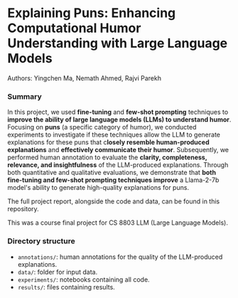 # Explaining Puns: Enhancing Computational Humor Understanding with Large Language Models

Authors: Yingchen Ma, Nemath Ahmed, Rajvi Parekh

### Summary

In this project, we used **fine-tuning** and **few-shot prompting** techniques to **improve the ability of large language models (LLMs) to understand humor**. Focusing on **puns** (a specific category of humor), we conducted experiments to investigate if these techniques allow the LLM to generate explanations for these puns that c**losely resemble human-produced explanations** and **effectively communicate their humor**. Subsequently, we performed human annotation to evaluate the **clarity, completeness, relevance, and insightfulness** of the LLM-produced explanations. Through both quantitative and qualitative evaluations, we demonstrate that **both fine-tuning and few-shot prompting techniques improve** a Llama-2-7b model's ability to generate high-quality explanations for puns.

The full project report, alongside the code and data, can be found in this repository.

This was a course final project for CS 8803 LLM (Large Language Models).

### Directory structure

- `annotations/`: human annotations for the quality of the LLM-produced explanations.
- `data/`: folder for input data.
- `experiments/`: notebooks containing all code.
- `results/`: files containing results.
